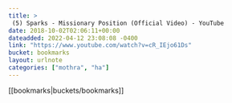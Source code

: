 ```yaml
---
title: > 
 (5) Sparks - Missionary Position (Official Video) - YouTube
date: 2018-10-02T02:06:11+00:00
dateadded: 2022-04-12 23:08:08 -0400
link: "https://www.youtube.com/watch?v=cR_IEjo61Ds"
bucket: bookmarks
layout: urlnote
categories: ["mothra", "ha"]
--- 
```

 <!-- end excerpt --> 
 [[bookmarks|buckets/bookmarks]]
